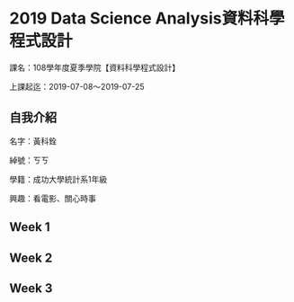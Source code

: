 # 2019 Data Science Analysis資料科學程式設計

課名：108學年度夏季學院【資料科學程式設計】

上課起迄：2019-07-08～2019-07-25

## 自我介紹

名字：黃科銓

綽號：ㄎㄎ

學籍：成功大學統計系1年級

興趣：看電影、關心時事



## Week 1

## Week 2

## Week 3





